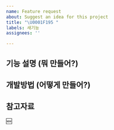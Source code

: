 ```yaml
---
name: Feature request
about: Suggest an idea for this project
title: "\U0001F195 "
labels: 새기능
assignees: ''

---
```


## 기능 설명 (뭐 만들어?)



## 개발방법 (어떻게 만들어?)



## 참고자료
:new:
